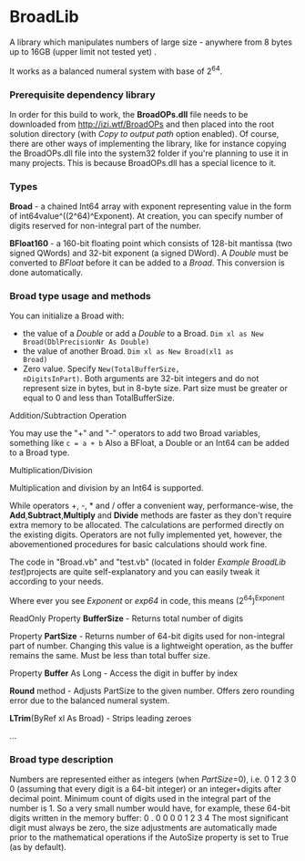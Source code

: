 # BroadLib
A library which manipulates numbers of large size - anywhere from 8 bytes up to 16GB (upper limit not tested yet) . 

It works as a balanced numeral system with base of 2<sup>64</sup>.

<h3>Prerequisite dependency library</h3>

In order for this build to work, the <b>BroadOPs.dll</b> file needs to be downloaded from http://izi.wtf/BroadOPs and then placed into the root solution directory (with <i>Copy to output path</i> option enabled).  Of course, there are other ways of implementing the library, like for instance copying the BroadOPs.dll file into the system32 folder if you're planning to use it in many projects.
This is because BroadOPs.dll has a special licence to it.

<h3>Types</h3> 

<b>Broad</b> - a chained Int64 array with exponent representing value in the form of int64value^((2^64)^Exponent).
At creation, you can specify number of digits reserved for non-integral part of the number. 

<b>BFloat160</b> - a 160-bit floating point which consists of 128-bit mantissa (two signed QWords) and 32-bit exponent (a signed DWord).
A <i>Double</i> must be converted to <i>BFloat</i> before it can be added to a <i>Broad</i>.  This conversion is done automatically.

<h3>Broad type usage and methods</h3>

You can initialize a Broad with:
- the value of a <i>Double</i> or add a <i>Double</i> to a Broad. <code>Dim xl as New Broad(DblPrecisionNr As Double)</code>
- the value of another Broad. <code>Dim xl as New Broad(xl1 as Broad)</code>
- Zero value. Specify <code>New(TotalBufferSize, nDigitsInPart)</code>. Both arguments are 32-bit integers and do not represent size in bytes, but in 8-byte size. Part size must be greater or equal to 0 and less than TotalBufferSize.

Addition/Subtraction Operation

You may use the "+" and "-" operators to add two Broad variables, something like <code>c = a + b</code>
Also a BFloat, a Double or an Int64 can be added to a Broad type.

Multiplication/Division 

Multiplication and division by an Int64 is supported.


While operators +, -, * and / offer a convenient way, performance-wise, the <b>Add</b>,<b>Subtract</b>,<b>Multiply</b> and <b>Divide</b> methods are faster as they don't require extra memory to be allocated.  The calculations are performed directly on the existing digits.
Operators are not fully implemented yet, however, the abovementioned procedures for basic calculations should work fine.

The code in "Broad.vb" and "test.vb" (located in folder <i>Example BroadLib test</i>)projects are quite self-explanatory and you can easily tweak it according to your needs.

Where ever you see <i>Exponent</i> or <i>exp64</i> in code, this means (2<sup>64</sup>)<sup>Exponent</sup> 

ReadOnly Property <b>BufferSize</b> - Returns total number of digits

Property <b>PartSize</b> - Returns number of 64-bit digits used for non-integral part of number. Changing this value is a lightweight operation, as the buffer remains the same.  Must be less than total buffer size.

Property <b>Buffer</b> As Long - Access the digit in buffer by index

 <b>Round</b> method - Adjusts PartSize to the given number.  Offers zero rounding error due to the balanced numeral system.

<b>LTrim</b>(ByRef xl As Broad) - Strips leading zeroes

...

<h3>Broad type description</h3>

Numbers are represented either as integers (when <i>PartSize</I>=0), i.e. 0 1 2 3 0 0 (assuming that every digit is a 64-bit integer) or an integer+digits after decimal point. Minimum count of digits used in the integral part of the number is 1. So a very small number would have, for example, these 64-bit digits written in the memory buffer:  0 . 0 0 0 0 1 2 3 4
The most significant digit must always be zero, the size adjustments are automatically made prior to the mathematical operations if the AutoSize property is set to True (as by default).
